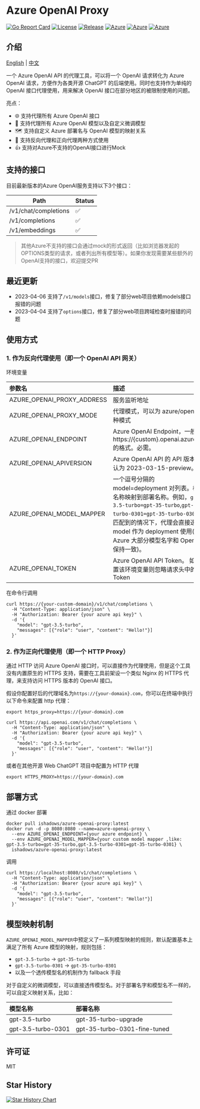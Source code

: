 # Azure OpenAI Proxy

[![Go Report Card](https://goreportcard.com/badge/github.com/diemus/azure-openai-proxy)](https://goreportcard.com/report/github.com/diemus/azure-openai-proxy)
[![License](https://badgen.net/badge/license/MIT/cyan)](https://github.com/diemus/azure-openai-proxy/blob/main/LICENSE)
[![Release](https://badgen.net/github/release/diemus/azure-openai-proxy/latest)](https://github.com/diemus/azure-openai-proxy)
[![Azure](https://badgen.net/badge/icon/Azure?icon=azure&label)](https://github.com/diemus/azure-openai-proxy)
[![Azure](https://badgen.net/badge/icon/OpenAI?icon=azure&label)](https://github.com/diemus/azure-openai-proxy)
[![Azure](https://badgen.net/badge/icon/docker?icon=docker&label)](https://github.com/diemus/azure-openai-proxy)

## 介绍

<a href="./README.md">English</a> |
<a href="./README.zh-cn.md">中文</a>

一个 Azure OpenAI API 的代理工具，可以将一个 OpenAI 请求转化为 Azure
OpenAI 请求，方便作为各类开源 ChatGPT 的后端使用。同时也支持作为单纯的 OpenAI 接口代理使用，用来解决 OpenAI 接口在部分地区的被限制使用的问题。

亮点：

- 🌐 支持代理所有 Azure OpenAI 接口
- 🧠 支持代理所有 Azure OpenAI 模型以及自定义微调模型
- 🗺️ 支持自定义 Azure 部署名与 OpenAI 模型的映射关系
- 🔄 支持反向代理和正向代理两种方式使用
- 👍 支持对Azure不支持的OpenAI接口进行Mock

## 支持的接口

目前最新版本的Azure OpenAI服务支持以下3个接口：

| Path                  | Status |
| --------------------- |------|
| /v1/chat/completions  |  ✅   |
| /v1/completions       | ✅    |
| /v1/embeddings        | ✅    |

> 其他Azure不支持的接口会通过mock的形式返回（比如浏览器发起的OPTIONS类型的请求，或者列出所有模型等）。如果你发现需要某些额外的OpenAI支持的接口，欢迎提交PR

## 最近更新

+ 2023-04-06 支持了`/v1/models`接口，修复了部分web项目依赖models接口报错的问题
+ 2023-04-04 支持了`options`接口，修复了部分web项目跨域检查时报错的问题

## 使用方式

### 1. 作为反向代理使用（即一个 OpenAI API 网关）

环境变量

| 参数名                     | 描述                                                                                                                                                                                                                                                    | 默认值                                                                  |
| :------------------------- | :------------------------------------------------------------------------------------------------------------------------------------------------------------------------------------------------------------------------------------------------------ | :---------------------------------------------------------------------- |
| AZURE_OPENAI_PROXY_ADDRESS | 服务监听地址                                                                                                                                                                                                                                            | 0.0.0.0:8080                                                            |
| AZURE_OPENAI_PROXY_MODE    | 代理模式，可以为 azure/openai 2 种模式                                                                                                                                                                                                                  | azure                                                                   |
| AZURE_OPENAI_ENDPOINT      | Azure OpenAI Endpoint，一般类似 https://{custom}.openai.azure.com 的格式。必需。                                                                                                                                                                        |                                                                         |
| AZURE_OPENAI_APIVERSION    | Azure OpenAI API 的 API 版本。默认为 2023-03-15-preview。                                                                                                                                                                                               | 2023-03-15-preview                                                      |
| AZURE_OPENAI_MODEL_MAPPER  | 一个逗号分隔的 model=deployment 对列表。模型名称映射到部署名称。例如，`gpt-3.5-turbo=gpt-35-turbo`,`gpt-3.5-turbo-0301=gpt-35-turbo-0301`。未匹配到的情况下，代理会直接透传 model 作为 deployment 使用(其实 Azure 大部分模型名字和 OpenAI 的保持一致)。 | `gpt-3.5-turbo=gpt-35-turbo`<br/>`gpt-3.5-turbo-0301=gpt-35-turbo-0301` |
| AZURE_OPENAI_TOKEN         | Azure OpenAI API Token。 如果设置该环境变量则忽略请求头中的 Token                                                                                                                                                                                       | ""                                                                      |

在命令行调用

```shell
curl https://{your-custom-domain}/v1/chat/completions \
  -H "Content-Type: application/json" \
  -H "Authorization: Bearer {your azure api key}" \
  -d '{
    "model": "gpt-3.5-turbo",
    "messages": [{"role": "user", "content": "Hello!"}]
  }'

```

### 2. 作为正向代理使用（即一个 HTTP Proxy）

通过 HTTP 访问 Azure OpenAI 接口时，可以直接作为代理使用，但是这个工具没有内置原生的 HTTPS 支持，需要在工具前架设一个类似 Nginx 的 HTTPS 代理，来支持访问 HTTPS 版本的 OpenAI 接口。

假设你配置好后的代理域名为`https://{your-domain}.com`，你可以在终端中执行以下命令来配置 http 代理：

```shell
export https_proxy=https://{your-domain}.com

curl https://api.openai.com/v1/chat/completions \
  -H "Content-Type: application/json" \
  -H "Authorization: Bearer {your azure api key}" \
  -d '{
    "model": "gpt-3.5-turbo",
    "messages": [{"role": "user", "content": "Hello!"}]
  }'

```

或者在其他开源 Web ChatGPT 项目中配置为 HTTP 代理

```
export HTTPS_PROXY=https://{your-domain}.com
```

## 部署方式

通过 docker 部署

```shell
docker pull ishadows/azure-openai-proxy:latest
docker run -d -p 8080:8080 --name=azure-openai-proxy \
  --env AZURE_OPENAI_ENDPOINT={your azure endpoint} \
  --env AZURE_OPENAI_MODEL_MAPPER={your custom model mapper ,like: gpt-3.5-turbo=gpt-35-turbo,gpt-3.5-turbo-0301=gpt-35-turbo-0301} \
  ishadows/azure-openai-proxy:latest
```

调用

```shell
curl https://localhost:8080/v1/chat/completions \
  -H "Content-Type: application/json" \
  -H "Authorization: Bearer {your azure api key}" \
  -d '{
    "model": "gpt-3.5-turbo",
    "messages": [{"role": "user", "content": "Hello!"}]
  }'
```

## 模型映射机制

`AZURE_OPENAI_MODEL_MAPPER`中预定义了一系列模型映射的规则，默认配置基本上满足了所有 Azure 模型的映射，规则包括：

- `gpt-3.5-turbo` -> `gpt-35-turbo`
- `gpt-3.5-turbo-0301` -> `gpt-35-turbo-0301`
- 以及一个透传模型名的机制作为 fallback 手段

对于自定义的微调模型，可以直接透传模型名。对于部署名字和模型名不一样的，可以自定义映射关系，比如：

| 模型名称           | 部署名称                     |
| :----------------- | :--------------------------- |
| gpt-3.5-turbo      | gpt-35-turbo-upgrade         |
| gpt-3.5-turbo-0301 | gpt-35-turbo-0301-fine-tuned |

## 许可证

MIT

## Star History

[![Star History Chart](https://api.star-history.com/svg?repos=diemus/azure-openai-proxy&type=Date)](https://star-history.com/#diemus/azure-openai-proxy&Date)
